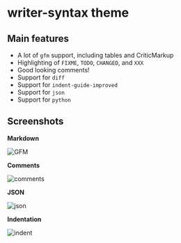# writer-syntax theme

## Main features

- A lot of `gfm` support, including tables and CriticMarkup
- Highlighting of `FIXME`, `TODO`, `CHANGED`, and `XXX`
- Good looking comments!
- Support for `diff`
- Support for `indent-guide-improved`
- Support for `json`
- Support for `python`

## Screenshots

**Markdown**

![GFM](https://github.com/tpoisot/writer-syntax/raw/master/img/writer-gfm.png)

**Comments**

![comments](https://github.com/tpoisot/writer-syntax/raw/master/img/writer-comments.png)

**JSON**

![json](https://github.com/tpoisot/writer-syntax/raw/master/img/writer-json.png)

**Indentation**

![indent](https://github.com/tpoisot/writer-syntax/raw/master/img/writer-indent.png)
